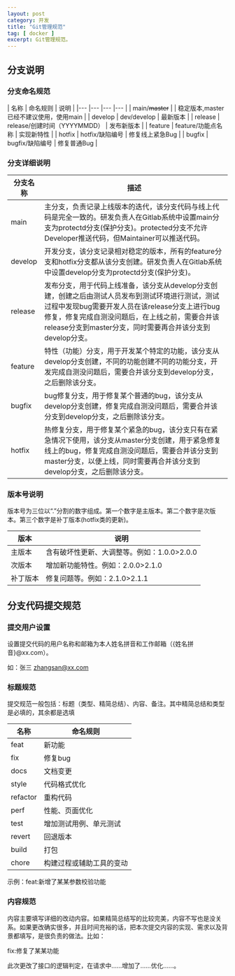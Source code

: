 ```yaml
---
layout: post
category: 开发
title: "Git管理规范"
tag: [ docker ]
excerpt: Git管理规范。
---
```


## 分支说明

### 分支命名规范

| 名称 | 命名规则 | 说明 |
|--- |--- |--- |--- |
| main/<del>master</del> |  | 稳定版本,master已经不建议使用，使用main |
| develop | dev/develop | 最新版本 |
| release | release/创建时间（YYYYMMDD） | 发布新版本 |
| feature | feature/功能点名称 | 实现新特性 |
| hotfix | hotfix/缺陷编号 | 修复线上紧急Bug |
| bugfix | bugfix/缺陷编号 | 修复普通Bug |

### 分支详细说明

| 分支名称 | 描述
| ---|--- |
| main | 主分支，负责记录上线版本的迭代，该分支代码与线上代码是完全一致的。研发负责人在Gitlab系统中设置main分支为protectd分支(保护分支)。protected分支不允许Developer推送代码，但Maintainer可以推送代码。 |
| develop | 开发分支，该分支记录相对稳定的版本，所有的feature分支和hotfix分支都从该分支创建。研发负责人在Gitlab系统中设置develop分支为protectd分支(保护分支)。 |
| release | 发布分支，用于代码上线准备，该分支从develop分支创建，创建之后由测试人员发布到测试环境进行测试，测试过程中发现bug需要开发人员在该release分支上进行bug修复，修复完成自测没问题后，在上线之前，需要合并该release分支到master分支，同时需要再合并该分支到develop分支。 |
| feature | 特性（功能）分支，用于开发某个特定的功能，该分支从develop分支创建，不同的功能创建不同的功能分支，开发完成自测没问题后，需要合并该分支到develop分支，之后删除该分支。 |
| bugfix | bug修复分支，用于修复某个普通的bug，该分支从develop分支创建，修复完成自测没问题后，需要合并该分支到develop分支，之后删除该分支。 |
| hotfix | 热修复分支，用于修复某个紧急的bug，该分支只有在紧急情况下使用，该分支从master分支创建，用于紧急修复线上的bug，修复完成自测没问题后，需要合并该分支到master分支，以便上线，同时需要再合并该分支到develop分支，之后删除该分支。 |

### 版本号说明

版本号为三位以“.”分割的数字组成。第一个数字是主版本。第二个数字是次版本。第三个数字是补丁版本(hotfix类的更新)。

| 版本 | 说明 |
| ---|--- |
| 主版本 | 含有破坏性更新、大调整等。例如：1.0.0>2.0.0 |
| 次版本 | 增加新功能特性。例如：2.0.0>2.1.0 |
| 补丁版本 | 修复问题等。例如：2.1.0>2.1.1 |

##  分支代码提交规范

### 提交用户设置

设置提交代码的用户名称和邮箱为本人姓名拼音和工作邮箱（{姓名拼音}@xx.com）。

如：张三    zhangsan@xx.com

### 标题规范

提交规范一般包括：标题（类型、精简总结）、内容、备注。其中精简总结和类型是必填的，其余都是选填

| 名称 | 命名规则 |
| ---|--- |
| feat | 新功能 |
| fix | 修复bug |
| docs | 文档变更 |
| style | 代码格式优化 |
| refactor | 重构代码 |
| perf | 性能、页面优化 |
| test | 增加测试用例、单元测试 |
| revert | 回退版本 |
| build | 打包 |
| chore | 构建过程或辅助工具的变动 |

示例：feat:新增了某某参数校验功能

### 内容规范

内容主要填写详细的改动内容。如果精简总结写的比较完美，内容不写也是没关系。如果更改确实很多，并且时间充裕的话，把本次提交内容的实现、需求以及背景都填写，是很负责的做法。比如：

fix:修复了某某功能

此次更改了接口的逻辑判定，在请求中……增加了……优化……。
